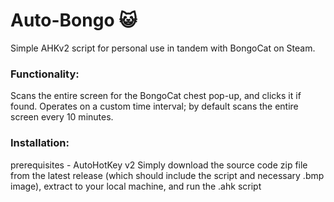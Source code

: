 # Auto-Bongo 😺

Simple AHKv2 script for personal use in tandem with BongoCat on Steam.

### Functionality:
Scans the entire screen for the BongoCat chest pop-up, and clicks it if found. Operates on a custom time interval; by default scans the entire screen every 10 minutes.

### Installation:
prerequisites - AutoHotKey v2
Simply download the source code zip file from the latest release (which should include the script and necessary .bmp image), extract to your local machine, and run the .ahk script
